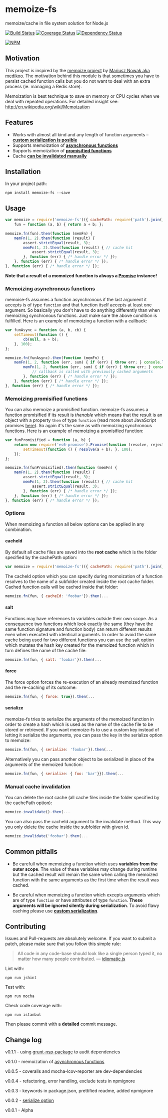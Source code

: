 # memoize-fs

memoize/cache in file system solution for Node.js

[![Build Status](https://api.travis-ci.org/borisdiakur/memoize-fs.png?branch=master)](https://travis-ci.org/borisdiakur/memoize-fs)
[![Coverage Status](https://img.shields.io/coveralls/borisdiakur/memoize-fs.svg)](https://coveralls.io/r/borisdiakur/memoize-fs)
[![Dependency Status](https://gemnasium.com/borisdiakur/memoize-fs.svg)](https://gemnasium.com/borisdiakur/memoize-fs)

[![NPM](https://nodei.co/npm/memoize-fs.png?downloads=true)](https://nodei.co/npm/memoize-fs/)

## Motivation
This project is inspired by the [memoize project](https://github.com/medikoo/memoize) by [Mariusz Nowak aka medikoo](https://github.com/medikoo).
The motivation behind this module is that sometimes you have to persist cached function calls but you do not want to deal with an extra process (ie. managing a Redis store).

Memoization is best technique to save on memory or CPU cycles when we deal with repeated operations. For detailed insight see: http://en.wikipedia.org/wiki/Memoization

## Features

* Works with almost all kind and any length of function arguments – [__custom serialization is posible__](#serialize)
* Supports memoization of [__asynchronous functions__](#memoizing-asynchronous-functions)
* Supports memoization of [__promisified functions__](#memoizing-promisified-functions)
* Cache [__can be invalidated manually__](#manual-cache-invalidation)

## Installation

In your project path:

```shell
npm install memoize-fs --save
```

## Usage

```javascript
var memoize = require('memoize-fs')({ cachePath: require('path').join(__dirname, '../../cache' }),
    fun = function (a, b) { return a + b; };

memoize.fn(fun).then(function (memFn) {
    memFn(1, 2).then(function (result) {
        assert.strictEqual(result, 3);
        memFn(1, 2).then(function (result) { // cache hit
            assert.strictEqual(result, 3);
        }, function (err) { /* handle error */ });
    }, function (err) { /* handle error */ });
}, function (err) { /* handle error */ });
```

__Note that a result of a momoized function is always a [Promise](http://www.html5rocks.com/en/tutorials/es6/promises/) instance!__

### Memoizing asynchronous functions

memoise-fs assumes a function asynchronous if the last argument it accepts is of type `function` and that function itself accepts at least one argument.
So basically you don't have to do anything differently than when memoizing synchronous functions. Just make sure the above condition is fulfilled.
Here is an example of memoizing a function with a callback:

```javascript
var funAsync = function (a, b, cb) {
    setTimeout(function () {
        cb(null, a + b);
    }, 100);
};

memoize.fn(funAsync).then(function (memFn) {
    memFn(1, 2, function (err, sum) { if (err) { throw err; } console.log(sum); }).then(function () {
        memFn(1, 2, function (err, sum) { if (err) { throw err; } console.log(sum); }).then(function () { // cache hit
            // callback is called with previously cached arguments
        }, function (err) { /* handle error */ });
    }, function (err) { /* handle error */ });
}, function (err) { /* handle error */ });
```

### Memoizing promisified functions

You can also memoize a promisified function. memoize-fs assumes a function promisified if its result is _thenable_
which means that the result is an object with a property `then` of type `function` (read more about JavaScript promises [here](http://www.html5rocks.com/en/tutorials/es6/promises/?redirect_from_locale=de)).
So again it's the same as with memoizing synchronous functions.
Here is an example of memoizing a promisified function:

```javascript
var funPromisified = function (a, b) {
    return new require('es6-promise').Promise(function (resolve, reject) {
        setTimeout(function () { resolve(a + b); }, 100);
    });
};

memoize.fn(funPromisified).then(function (memFn) {
    memFn(1, 2).then(function (result) {
        assert.strictEqual(result, 3);
        memFn(1, 2).then(function (result) { // cache hit
            assert.strictEqual(result, 3);
        }, function (err) { /* handle error */ });
    }, function (err) { /* handle error */ });
}, function (err) { /* handle error */ });
```

### Options

When memoizing a function all below options can be applied in any combination.

#### cacheId

By default all cache files are saved into the __root cache__ which is the folder specified by the cachePath option:

```javascript
var memoize = require('memoize-fs')({ cachePath: require('path').join(__dirname, '../../cache' });
```

The cacheId option which you can specify during momoization of a function resolves to the name of a subfolder created inside the root cache folder. Cached function calls will be cached inside that folder:

```javascript
memoize.fn(fun, { cacheId: 'foobar'}).then(...
```

#### salt

Functions may have references to variables outside their own scope. As a consequence two functions which look exactly the same (they have the same function signature and function body) can return different results even when executed with identical arguments. In order to avoid the same cache being used for two different functions you can use the salt option which mutates the hash key created for the memoized function which in turn defines the name of the cache file:

```javascript
memoize.fn(fun, { salt: 'foobar'}).then(...
```

#### force

The force option forces the re-execution of an already memoized function and the re-caching of its outcome:

```javascript
memoize.fn(fun, { force: true}).then(...
```

#### serialize

memoize-fs tries to serialize the arguments of the memoized function in order to create a hash which is used as the name of the cache file to be stored or retrieved.
If you want memoize-fs to use a custom key instead of letting it serialize the arguments, you can pass the key in the serialize option to memoize:

```javascript
memoize.fn(fun, { serialize: 'foobar'}).then(...
```

Alternatively you can pass another object to be serialized in place of the arguments of the memoized function:

```javascript
memoize.fn(fun, { serialize: { foo: 'bar'}}).then(...
```

### Manual cache invalidation

You can delete the root cache (all cache files inside the folder specified by the cachePath option):

```javascript
memoize.invalidate().then(...
```

You can also pass the cacheId argument to the invalidate method. This way you only delete the cache inside the subfolder with given id.

```javascript
memoize.invalidate('foobar').then(...
```

## Common pitfalls

- Be carefull when memoizing a function which uses __variables from the outer scope__.
The value of these variables may change during runtime but the cached result will remain the same
when calling the memoized function with the same arguments as the first time when the result was cached.

- Be careful when memoizing a function which excepts arguments which are of type `function` or have attributes of type `function`.
__These arguments will be ignored silently during serialization__.
To avoid flawy caching please use [__custom serialization__](#serialize).

## Contributing

Issues and Pull-requests are absolutely welcome. If you want to submit a patch, please make sure that you follow this simple rule:

> All code in any code-base should look like a single person typed it, no matter how
many people contributed. — [idiomatic.js](https://github.com/rwldrn/idiomatic.js/)

Lint with:
```shell
npm run jshint
```

Test with:
```shell
npm run mocha
```

Check code coverage with:

```shell
npm run istanbul
```

Then please commit with a __detailed__ commit message.

## Change log

v0.1.1 - using [grunt-nsp-package](https://github.com/nodesecurity/grunt-nsp-package) to audit dependencies

v0.1.0 - memoization of [asynchronous functions](#memoizing-asynchronous-functions)

v0.0.5 - coveralls and mocha-lcov-reporter are dev-dependencies

v0.0.4 - refactoring, error handling, exclude tests in npmignore

v0.0.3 - keywords in package.json, prettified readme, added npmignore

v0.0.2 - [serialize option](#serialize)

v0.0.1 - Alpha
